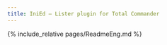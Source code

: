 ```yaml
---
title: IniEd — Lister plugin for Total Commander
---
```


{% include_relative pages/ReadmeEng.md %}
